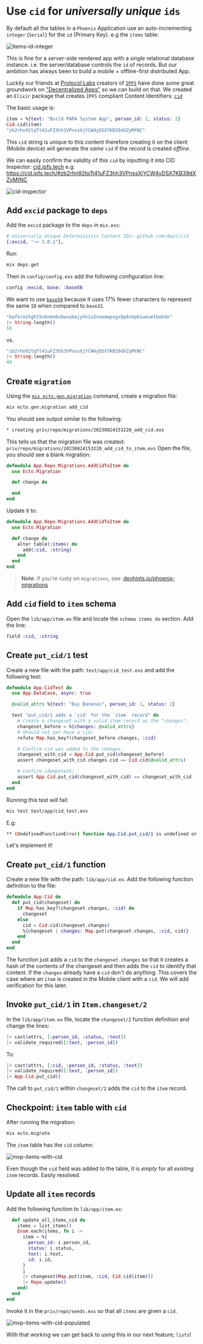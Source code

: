 # Use `cid` for _universally unique_ `ids`

By default all the tables 
in a `Phoenix` Application 
use an auto-incrementing `integer` (`Serial`) 
for the `id` (Primary Key).
e.g the `items` table:

![items-id-integer](https://github.com/dwyl/mvp/assets/194400/d3020e53-2ad8-43ff-b0ed-95251ee21a87)

This is fine for a _server_-side rendered app 
with a _single_ relational database instance.
i.e. the server/database controls the `id` of records.
But our ambition has always been 
to build a mobile + offline-first distributed App.

Luckily our friends at 
[Protocol Labs](https://github.com/ipfs)
creators of
[`IPFS`](https://github.com/dwyl/learn-ipfs)
have done some great groundwork on
["Decentralized Apps"](https://en.wikipedia.org/wiki/Decentralized_application)
so we can build on that.
We created an `Elixir` package 
that creates `IPFS` compliant
Content Identifiers: 
[`cid`](https://github.com/dwyl/cid)

The basic usage is:

```elixir
item = %{text: "Build PARA System App", person_id: 2, status: 2}
Cid.cid(item)
"zb2rhn92tqTt41uFZ3hh3VPnssXjYCW4yDSX7KB39dXZyMtNC"
```

This `cid` string is unique to this content
therefore creating it on the client (Mobile device)
will generate the _same_ `cid`
if the record is created _offline_.

We can easily confirm the validity of this `cid`
by inputting it into CID Inspector:
[cid.ipfs.tech](https://cid.ipfs.tech)
e.g:
https://cid.ipfs.tech/#zb2rhn92tqTt41uFZ3hh3VPnssXjYCW4yDSX7KB39dXZyMtNC

![cid-inspector](https://github.com/dwyl/mvp/assets/194400/56ac8bdf-663a-4cb3-8ad3-f8bd4e9a4be3)


## Add `excid` package to `deps`

Add the `excid` package to the `deps` in `mix.exs`:

```elixir
# Universally Unique Deterministic Content IDs: github.com/dwyl/cid
{:excid, "~> 1.0.1"},
```

Run:
```sh
mix deps.get
```

Then in `config/config.exs` add the following configuration line:
```elixir
config :excid, base: :base58
```

We want to use 
[`base58`](https://github.com/dwyl/base58#why-base58)
because it uses 17% fewer characters to represent the same `ID` 
when compared to `base32`.

```elixir
"bafkreihght5nbnmn6xbwoakmjyhkiu2naxmwpxgxbp6xkpbiweuetbohde"
|> String.length()
59
```
vs.

```elixir
"zb2rhn92tqTt41uFZ3hh3VPnssXjYCW4yDSX7KB39dXZyMtNC"
|> String.length()
49
```

## Create `migration`

Using the 
[`mix ecto.gen.migration`](https://hexdocs.pm/ecto_sql/Mix.Tasks.Ecto.Gen.Migration.html)
command, 
create a migration file:

```sh
mix ecto.gen.migration add_cid
```

You should see output similar to the following:

```sh
* creating priv/repo/migrations/20230824153220_add_cid.exs
```

This tells us that the migration file was created:
`priv/repo/migrations/20230824153220_add_cid_to_item.exs`
Open the file, you should see a blank migration:

```elixir
defmodule App.Repo.Migrations.AddCidToItem do
  use Ecto.Migration

  def change do

  end
end
```


Update it to:

```elixir
defmodule App.Repo.Migrations.AddCidToItem do
  use Ecto.Migration

  def change do
    alter table(:items) do
      add(:cid, :string)
    end
  end
end
```

> **Note**: if you're rusty on `migrations`,
see:
[devhints.io/phoenix-migrations](https://devhints.io/phoenix-migrations)

## Add `cid` field to `item` schema

Open the 
`lib/app/item.ex`
file and locate the `schema items do` section.
Add the line:

```elixir
field :cid, :string
```


## Create `put_cid/1` test

Create a new file with the path:
`test/app/cid_test.exs`
and add the following test:

```elixir
defmodule App.CidTest do
  use App.DataCase, async: true

  @valid_attrs %{text: "Buy Bananas", person_id: 1, status: 2}

  test "put_cid/1 adds a `cid` for the `item` record" do
    # Create a changeset with a valid item record as the "changes":
    changeset_before = %{changes: @valid_attrs}
    # Should not yet have a cid:
    refute Map.has_key?(changeset_before.changes, :cid)

    # Confirm cid was added to the changes:
    changeset_with_cid = App.Cid.put_cid(changeset_before)
    assert changeset_with_cid.changes.cid == Cid.cid(@valid_attrs)

    # confirm idempotent:
    assert App.Cid.put_cid(changeset_with_cid) == changeset_with_cid
  end
end
```

Running this test will fail:

```sh
mix test test/app/cid_test.exs
```

E.g:
```sh
** (UndefinedFunctionError) function App.Cid.put_cid/1 is undefined or private.
```

Let's implement it!


## Create `put_cid/1` function

Create a new file with the path:
`lib/app/cid.ex`.
Add the following function definition to the file:

```elixir
defmodule App.Cid do
  def put_cid(changeset) do
    if Map.has_key?(changeset.changes, :cid) do
      changeset
    else
      cid = Cid.cid(changeset.changes)
      %{changeset | changes: Map.put(changeset.changes, :cid, cid)}
    end
  end
end
```

The function just adds a `cid` to the `changeset.changes`
so that it creates a hash of the contents of the changeset
and then adds the `cid` to identify that content. 
If the `changes` already have a `cid` don't do anything.
This covers the case where an `item` is created in the Mobile client
with a `cid`. We will add verification for this later. 


## Invoke `put_cid/1` in `Item.changeset/2`

In the 
`lib/app/item.ex`
file, locate the `changeset/2` function definition
and change the lines: 

```elixir
|> cast(attrs, [:person_id, :status, :text])
|> validate_required([:text, :person_id])
```

To: 

```elixir
|> cast(attrs, [:cid, :person_id, :status, :text])
|> validate_required([:text, :person_id])
|> App.Cid.put_cid()
```

The call to `put_cid/1` within `changeset/2`
adds the `cid` to the `item` record.


## Checkpoint: `item` table with `cid`

After running the migration:

```sh
mix ecto.migrate
```

The `item` table has the `cid` column:

![mvp-items-with-cid](https://github.com/dwyl/mvp/assets/194400/cadc5227-40f0-4462-9b32-6034c9a6c0d1)

Even though the `cid` field was added to the table,
it is _empty_ for all _existing_ `item` records. 
Easily resolved.

## Update all `item` records 

Add the following function to 
`lib/app/item.ex`:

```elixir
  def update_all_items_cid do
    items = list_items()
    Enum.each(items, fn i ->
      item = %{
        person_id: i.person_id,
        status: i.status,
        text: i.text,
        id: i.id,
      }
      i
      |> changeset(Map.put(item, :cid, Cid.cid(item)))
      |> Repo.update()
    end)
  end
end
```

Invoke it in the 
`priv/repo/seeds.exs`
so that all `items`
are given a `cid`. 

![mvp-items-with-cid-populated](https://github.com/dwyl/mvp/assets/194400/7291050e-4e63-4564-a661-bc848b5b2993)

With that working we can get back to _using_ this 
in our next feature; `lists`!